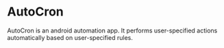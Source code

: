 AutoCron
=======

AutoCron is an android automation app. It performs user-specified actions automatically based on user-specified rules.

